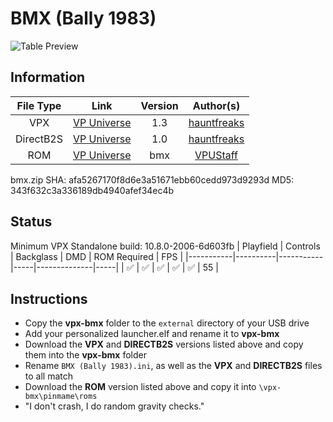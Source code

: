# BMX (Bally 1983)

![Table Preview](https://vpuniverse.com/screenshots/monthly_2024_06/FS.png.74cd4e55fe628febb09c88d3d88be2e3.png)

## Information
| File Type | Link | Version | Author(s) | 
|:---------:|:----:|:-------:|:---------:|
| VPX | [VP Universe](https://vpuniverse.com/files/file/20599-bmx-bally-1983-radical-rick-dtfsvr/) | 1.3 | [hauntfreaks](https://vpuniverse.com/profile/5216-hauntfreaks/) |
| DirectB2S | [VP Universe](https://vpuniverse.com/files/file/20598-bmx-bally-1983-radical-rick-b2s/) | 1.0 | [hauntfreaks](https://vpuniverse.com/profile/5216-hauntfreaks/) |
| ROM | [VP Universe](https://vpuniverse.com/files/file/1059-bmx-bally-1982/) | bmx | [VPUStaff](https://vpuniverse.com/profile/50-vpustaff/) |

bmx.zip
SHA: afa5267170f8d6e3a51671ebb60cedd973d9293d
MD5: 343f632c3a336189db4940afef34ec4b

## Status 
Minimum VPX Standalone build: 10.8.0-2006-6d603fb
| Playfield | Controls | Backglass | DMD | ROM Required | FPS | 
|-----------|----------|-----------|-----|--------------|-----|
| :white_check_mark: | :white_check_mark: | :white_check_mark: | :white_check_mark: | :white_check_mark: | 55 |

## Instructions
- Copy the **vpx-bmx** folder to the `external` directory of your USB drive
- Add your personalized launcher.elf and rename it to **vpx-bmx**
- Download the **VPX** and **DIRECTB2S** versions listed above and copy them into the **vpx-bmx** folder
- Rename `BMX (Bally 1983).ini`, as well as the **VPX** and **DIRECTB2S** files to all match
- Download the **ROM** version listed above and copy it into `\vpx-bmx\pinmame\roms`
- "I don't crash, I do random gravity checks."